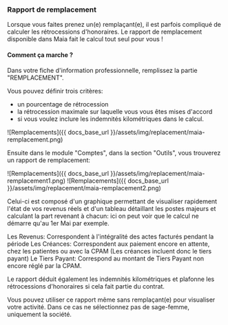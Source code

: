 ### Rapport de remplacement

Lorsque vous faites prenez un(e) remplaçant(e), il est parfois compliqué de calculer les rétrocessions d'honoraires.
Le rapport de remplacement disponible dans Maia fait le calcul tout seul pour vous !


#### Comment ça marche ?

Dans votre fiche d'information professionnelle, remplissez la partie "REMPLACEMENT".

Vous pouvez définir trois critères:

- un pourcentage de rétrocession
- la rétrocession maximale sur laquelle vous vous êtes mises d'accord
- si vous voulez inclure les indemnités kilométriques dans le calcul.


![Remplacements]({{ docs_base_url }}/assets/img/replacement/maia-remplacement.png)


Ensuite dans le module "Comptes", dans la section "Outils", vous trouverez un rapport de remplacement:

![Remplacements]({{ docs_base_url }}/assets/img/replacement/maia-remplacement1.png)
![Remplacements]({{ docs_base_url }}/assets/img/replacement/maia-remplacement2.png)

Celui-ci est composé d'un graphique permettant de visualiser rapidement l'état de vos revenus réels et d'un tableau détaillant les postes majeurs et calculant la part revenant à chacun: ici on peut voir que le calcul ne démarre qu'au 1er Mai par exemple.

Les Revenus: Correspondent à l'intégralité des actes facturés pendant la période
Les Créances: Correspondent aux paiement encore en attente, chez les patientes ou avec la CPAM (Les créances incluent donc le tiers payant)
Le Tiers Payant: Correspond au montant de Tiers Payant non encore réglé par la CPAM.

Le rapport déduit également les indemnités kilométriques et plafonne les rétrocessions d'honoraires si cela fait partie du contrat.

Vous pouvez utiliser ce rapport même sans remplaçant(e) pour visualiser votre activité.
Dans ce cas ne sélectionnez pas de sage-femme, uniquement la société.
